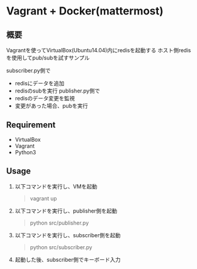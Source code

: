 Vagrant + Docker(mattermost)
====

## 概要

Vagrantを使ってVirtualBox(Ubuntu14.04)内にredisを起動する
ホスト側redisを使用してpub/subを試すサンプル

subscriber.py側で
* redisにデータを追加
* redisのsubを実行
publisher.py側で
* redisのデータ変更を監視
* 変更があった場合、pubを実行

## Requirement
- VirtualBox
- Vagrant
- Python3

## Usage
1. 以下コマンドを実行し、VMを起動
    > vagrant up
2. 以下コマンドを実行し、publisher側を起動
    > python src/publisher.py
3. 以下コマンドを実行し、subscriber側を起動
    > python src/subscriber.py
4. 起動した後、subscriber側でキーボード入力